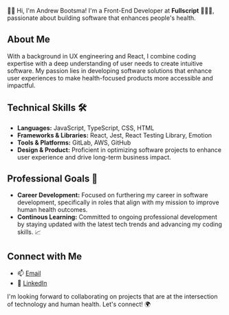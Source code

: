 👋🏻 Hi, I'm Andrew Bootsma! I'm a Front-End Developer at **Fullscript** 🧑🏼‍💻, passionate about building software that enhances people's health.

## About Me

With a background in UX engineering and React, I combine coding expertise with a deep understanding of user needs to create intuitive software. My passion lies in developing software solutions that enhance user experiences to make health-focused products more accessible and impactful.

## Technical Skills 🛠️

- **Languages:** JavaScript, TypeScript, CSS, HTML
- **Frameworks & Libraries:** React, Jest, React Testing Library, Emotion
- **Tools & Platforms:** GitLab, AWS, GitHub
- **Design & Product:** Proficient in optimizing software projects to enhance user experience and drive long-term business impact.

## Professional Goals 🚀

- **Career Development:** Focused on furthering my career in software development, specifically in roles that align with my mission to improve human health outcomes.
- **Continous Learning:** Committed to ongoing professional development by staying updated with the latest tech trends and advancing my coding skills. 📈

## Connect with Me

- 📫 [Email](mailto:andrew_boots@proton.me)
- 🔗 [LinkedIn](https://www.linkedin.com/in/andrew-bootsma/)

I'm looking forward to collaborating on projects that are at the intersection of technology and human health. Let's connect! 🌍
